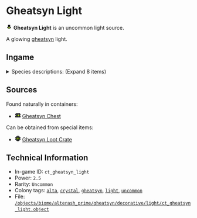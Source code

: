 # Gheatsyn Light

<img src="https://raw.githubusercontent.com/Ceterai/Enternia/main/objects/biome/alterash_prime/gheatsyn/decorative/light/icon.png" alt="Gheatsyn Light icon" loading="lazy" height=16px width="auto" /> **Gheatsyn Light** is an uncommon light source.

A glowing [gheatsyn](https://ceterai.github.io/MyEnternia/Wiki/Tags/Gheatsyn) light.

## Ingame

<details><summary>Species descriptions: (Expand 8 items)</summary>

- Alta: A basic ceiling light. The only difference is that it's fully incased because of liquid gheatsyn crystals.
- Apex: A very practical light source.
- Avian: A comfy radiant green light.
- Floran: Floran presss switch. A green light shinesss.
- Glitch: Rapturous. A cozy gentle green light.
- Human: A fine lantern.
- Hylotl: A little green lamp emits soft gentle light.
- Novakid: A green ceiling lamp.

</details>

## Sources

Found naturally in containers:

- <img src="https://raw.githubusercontent.com/Ceterai/Enternia/main/objects/biome/alterash_prime/gheatsyn/decorative/chest/icon.png" alt="Gheatsyn Chest icon" loading="lazy" height=16px width="auto" /> [Gheatsyn Chest](https://ceterai.github.io/MyEnternia/Wiki/GheatsynChest)

Can be obtained from special items:

- <img src="https://raw.githubusercontent.com/Ceterai/Enternia/main/items/active/alta/loot/biome/ct_gheatsyn_loot.png" alt="Gheatsyn Loot Crate icon" loading="lazy" height=16px width="auto" /> [Gheatsyn Loot Crate](https://ceterai.github.io/MyEnternia/Wiki/GheatsynLootCrate)

## Technical Information

- In-game ID: `ct_gheatsyn_light`
- Power: `2.5`
- Rarity: `Uncommon`
- Colony tags: [`alta`](https://ceterai.github.io/MyEnternia/Wiki/Tags/Alta), [`crystal`](https://ceterai.github.io/MyEnternia/Wiki/Tags/Crystal), [`gheatsyn`](https://ceterai.github.io/MyEnternia/Wiki/Tags/Gheatsyn), [`light`](https://ceterai.github.io/MyEnternia/Wiki/Tags/Light), [`uncommon`](https://ceterai.github.io/MyEnternia/Wiki/Tags/Uncommon)
- File: [`/objects/biome/alterash_prime/gheatsyn/decorative/light/ct_gheatsyn_light.object`](https://github.com/Ceterai/Enternia/blob/main/objects/biome/alterash_prime/gheatsyn/decorative/light/ct_gheatsyn_light.object)

